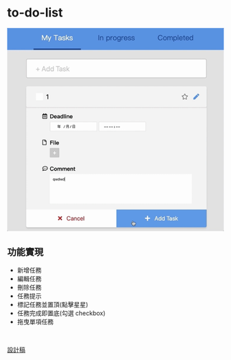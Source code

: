 # to-do-list

![](./images/demo.gif)

## 功能實現
- 新增任務
- 編輯任務
- 刪除任務
- 任務提示
- 標記任務並置頂(點擊星星)
- 任務完成即置底(勾選 checkbox)
- 拖曳單項任務

<br>

[設計稿](https://hexschool.github.io/THE_F2E_Design/todolist/)

